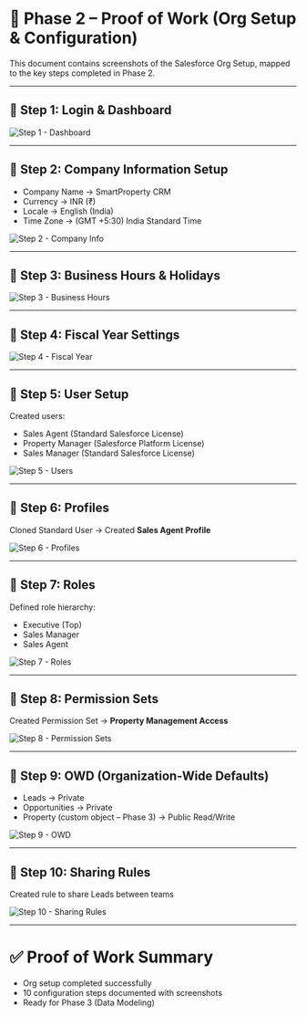 # 📸 Phase 2 – Proof of Work (Org Setup & Configuration)

This document contains screenshots of the Salesforce Org Setup, mapped to the key steps completed in Phase 2.

---

## 🔹 Step 1: Login & Dashboard
![Step 1 - Dashboard](./1.png)

---

## 🔹 Step 2: Company Information Setup
- Company Name → SmartProperty CRM  
- Currency → INR (₹)  
- Locale → English (India)  
- Time Zone → (GMT +5:30) India Standard Time  

![Step 2 - Company Info](./2.png)

---

## 🔹 Step 3: Business Hours & Holidays
![Step 3 - Business Hours](./3.png)

---

## 🔹 Step 4: Fiscal Year Settings
![Step 4 - Fiscal Year](./4.png)

---

## 🔹 Step 5: User Setup
Created users:
- Sales Agent (Standard Salesforce License)  
- Property Manager (Salesforce Platform License)  
- Sales Manager (Standard Salesforce License)  

![Step 5 - Users](./5.png)

---

## 🔹 Step 6: Profiles
Cloned Standard User → Created **Sales Agent Profile**  

![Step 6 - Profiles](./6.png)

---

## 🔹 Step 7: Roles
Defined role hierarchy:
- Executive (Top)  
- Sales Manager  
- Sales Agent  

![Step 7 - Roles](./7.png)

---

## 🔹 Step 8: Permission Sets
Created Permission Set → **Property Management Access**  

![Step 8 - Permission Sets](./8.png)

---

## 🔹 Step 9: OWD (Organization-Wide Defaults)
- Leads → Private  
- Opportunities → Private  
- Property (custom object – Phase 3) → Public Read/Write  

![Step 9 - OWD](./9.png)

---

## 🔹 Step 10: Sharing Rules
Created rule to share Leads between teams  

![Step 10 - Sharing Rules](./10.png)

---

# ✅ Proof of Work Summary
- Org setup completed successfully  
- 10 configuration steps documented with screenshots  
- Ready for Phase 3 (Data Modeling)  

